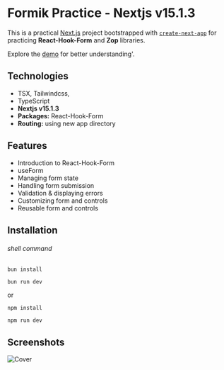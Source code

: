 # Formik Practice - Nextjs v15.1.3

This is a practical [Next.js](https://nextjs.org/) project bootstrapped with [`create-next-app`](https://github.com/vercel/next.js/tree/canary/packages/create-next-app) for practicing **React-Hook-Form** and **Zop** libraries.

Explore the [demo](https://practice-reacthookform.vercel.app/) for better understanding'.

## Technologies

- TSX, Tailwindcss,
- TypeScript
- **Nextjs v15.1.3**
- **Packages:** React-Hook-Form
- **Routing:** using new app directory

## Features

- Introduction to React-Hook-Form
- useForm
- Managing form state
- Handling form submission
- Validation & displaying errors
- Customizing form and controls
- Reusable form and controls

## Installation

###### shell command

```shell
bun install

bun run dev
```
or 

```shell
npm install

npm run dev
```

## Screenshots

![Cover](./public/cover.png)
